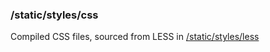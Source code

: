 ### /static/styles/css
Compiled CSS files, sourced from LESS in [/static/styles/less](https://github.com/rclark/trailguide/tree/master/static/styles/less)
